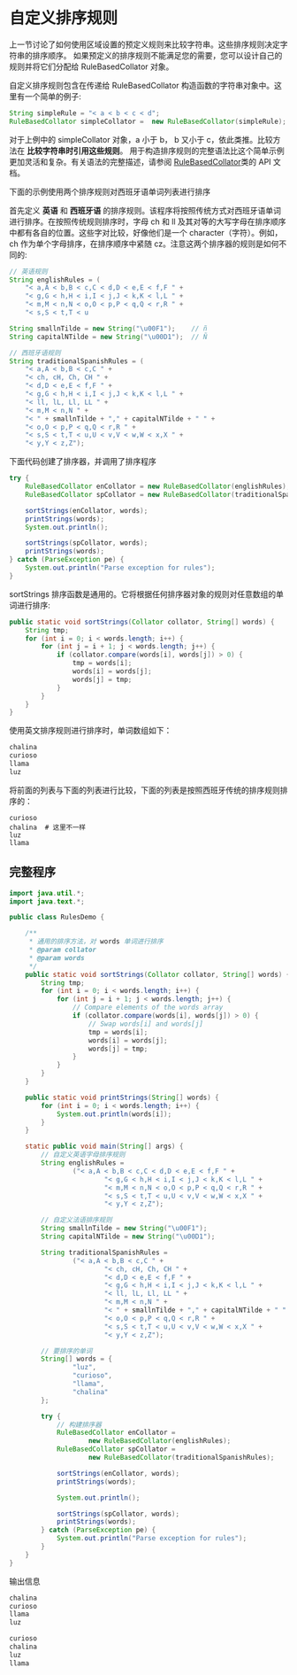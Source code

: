 # 自定义排序规则

上一节讨论了如何使用区域设置的预定义规则来比较字符串。这些排序规则决定字符串的排序顺序。
如果预定义的排序规则不能满足您的需要，您可以设计自己的规则并将它们分配给 RuleBasedCollator 对象。

自定义排序规则包含在传递给 RuleBasedCollator 构造函数的字符串对象中。这里有一个简单的例子:

```java
String simpleRule = "< a < b < c < d";
RuleBasedCollator simpleCollator =  new RuleBasedCollator(simpleRule);
```

对于上例中的 simpleCollator 对象，a 小于 b， b 又小于 c，依此类推。比较方法在 **比较字符串时引用这些规则**。
用于构造排序规则的完整语法比这个简单示例更加灵活和复杂。有关语法的完整描述，请参阅 [RuleBasedCollator](https://docs.oracle.com/javase/8/docs/api/java/text/RuleBasedCollator.html)类的 API 文档。

下面的示例使用两个排序规则对西班牙语单词列表进行排序

首先定义 **英语** 和 **西班牙语** 的排序规则。该程序将按照传统方式对西班牙语单词进行排序。在按照传统规则排序时，字母 ch 和 ll 及其对等的大写字母在排序顺序中都有各自的位置。这些字对比较，好像他们是一个 character（字符）。例如，ch 作为单个字母排序，在排序顺序中紧随 cz。注意这两个排序器的规则是如何不同的:

```java
// 英语规则
String englishRules = (
    "< a,A < b,B < c,C < d,D < e,E < f,F " +
    "< g,G < h,H < i,I < j,J < k,K < l,L " +
    "< m,M < n,N < o,O < p,P < q,Q < r,R " +
    "< s,S < t,T < u

String smallnTilde = new String("\u00F1");    // ñ
String capitalNTilde = new String("\u00D1");  // Ñ

// 西班牙语规则
String traditionalSpanishRules = (
    "< a,A < b,B < c,C " +
    "< ch, cH, Ch, CH " +
    "< d,D < e,E < f,F " +
    "< g,G < h,H < i,I < j,J < k,K < l,L " +
    "< ll, lL, Ll, LL " +
    "< m,M < n,N " +
    "< " + smallnTilde + "," + capitalNTilde + " " +
    "< o,O < p,P < q,Q < r,R " +
    "< s,S < t,T < u,U < v,V < w,W < x,X " +
    "< y,Y < z,Z");
```

下面代码创建了排序器，并调用了排序程序

```java
try {
    RuleBasedCollator enCollator = new RuleBasedCollator(englishRules);
    RuleBasedCollator spCollator = new RuleBasedCollator(traditionalSpanishRules);

    sortStrings(enCollator, words);
    printStrings(words);
    System.out.println();

    sortStrings(spCollator, words);
    printStrings(words);
} catch (ParseException pe) {
    System.out.println("Parse exception for rules");
}
```

sortStrings 排序函数是通用的。它将根据任何排序器对象的规则对任意数组的单词进行排序:

```java
public static void sortStrings(Collator collator, String[] words) {
    String tmp;
    for (int i = 0; i < words.length; i++) {
        for (int j = i + 1; j < words.length; j++) {
            if (collator.compare(words[i], words[j]) > 0) {
                tmp = words[i];
                words[i] = words[j];
                words[j] = tmp;
            }
        }
    }
}
```

使用英文排序规则进行排序时，单词数组如下：

```java
chalina
curioso
llama
luz
```

将前面的列表与下面的列表进行比较，下面的列表是按照西班牙传统的排序规则排序的：

```
curioso
chalina  # 这里不一样
luz
llama
```

## 完整程序

```java
import java.util.*;
import java.text.*;

public class RulesDemo {

    /**
     * 通用的排序方法，对 words 单词进行排序
     * @param collator
     * @param words
     */
    public static void sortStrings(Collator collator, String[] words) {
        String tmp;
        for (int i = 0; i < words.length; i++) {
            for (int j = i + 1; j < words.length; j++) {
                // Compare elements of the words array
                if (collator.compare(words[i], words[j]) > 0) {
                    // Swap words[i] and words[j]
                    tmp = words[i];
                    words[i] = words[j];
                    words[j] = tmp;
                }
            }
        }
    }

    public static void printStrings(String[] words) {
        for (int i = 0; i < words.length; i++) {
            System.out.println(words[i]);
        }
    }

    static public void main(String[] args) {
        // 自定义英语字母排序规则
        String englishRules =
                ("< a,A < b,B < c,C < d,D < e,E < f,F " +
                        "< g,G < h,H < i,I < j,J < k,K < l,L " +
                        "< m,M < n,N < o,O < p,P < q,Q < r,R " +
                        "< s,S < t,T < u,U < v,V < w,W < x,X " +
                        "< y,Y < z,Z");

        // 自定义法语排序规则
        String smallnTilde = new String("\u00F1");
        String capitalNTilde = new String("\u00D1");

        String traditionalSpanishRules =
                ("< a,A < b,B < c,C " +
                        "< ch, cH, Ch, CH " +
                        "< d,D < e,E < f,F " +
                        "< g,G < h,H < i,I < j,J < k,K < l,L " +
                        "< ll, lL, Ll, LL " +
                        "< m,M < n,N " +
                        "< " + smallnTilde + "," + capitalNTilde + " " +
                        "< o,O < p,P < q,Q < r,R " +
                        "< s,S < t,T < u,U < v,V < w,W < x,X " +
                        "< y,Y < z,Z");

        // 要排序的单词
        String[] words = {
                "luz",
                "curioso",
                "llama",
                "chalina"
        };

        try {
            // 构建排序器
            RuleBasedCollator enCollator =
                    new RuleBasedCollator(englishRules);
            RuleBasedCollator spCollator =
                    new RuleBasedCollator(traditionalSpanishRules);

            sortStrings(enCollator, words);
            printStrings(words);

            System.out.println();

            sortStrings(spCollator, words);
            printStrings(words);
        } catch (ParseException pe) {
            System.out.println("Parse exception for rules");
        }
    }
}
```

输出信息

```java
chalina
curioso
llama
luz

curioso
chalina
luz
llama
```

